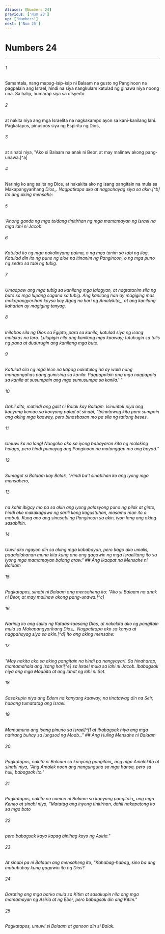 ```yaml
---
Aliases: [Numbers 24]
previous: ['Num 23']
up: ['Numbers']
next: ['Num 25']
---
```

# Numbers 24

***






















###### 1 










Samantala, nang mapag-isip-isip ni Balaam na gusto ng Panginoon na pagpalain ang Israel, hindi na siya nangkulam katulad ng ginawa niya noong una. Sa halip, humarap siya sa disyerto 





















###### 2 










at nakita niya ang mga Israelita na nagkakampo ayon sa kani-kanilang lahi. Pagkatapos, pinuspos siya ng Espiritu ng Dios, 





















###### 3 










at sinabi niya, "Ako si Balaam na anak ni Beor, at may malinaw akong pang-unawa.[^a] 





















###### 4 










Narinig ko ang salita ng Dios, at nakakita ako ng isang pangitain na mula sa Makapangyarihang <i class="trans-change">Dios_. Nagpatirapa ako at nagpahayag siya sa akin.[^b] Ito ang aking mensahe: 





















###### 5 










'Anong ganda ng mga toldang tinitirhan ng mga mamamayan ng Israel na mga lahi ni Jacob. 





















###### 6 










Katulad ito ng mga nakalinyang palma, o ng mga tanim sa tabi ng ilog. Katulad din ito ng puno ng aloe na itinanim ng Panginoon, o ng mga puno ng sedro sa tabi ng tubig. 





















###### 7 










Umaapaw ang mga tubig sa kanilang mga lalagyan, at nagtatanim sila ng buto sa mga lupang sagana sa tubig. Ang kanilang hari ay magiging mas makapangyarihan kaysa kay Agag <i class="trans-change">na hari ng Amalekita_, at ang kanilang kaharian ay magiging tanyag. 





















###### 8 










Inilabas sila ng Dios sa Egipto; para sa kanila, katulad siya ng isang malakas na toro. Lulupigin nila ang kanilang mga kaaway; tutuhugin sa tulis ng pana at dudurugin ang kanilang mga buto. 





















###### 9 










Katulad sila ng mga leon na kapag nakatulog na ay wala nang mangangahas pang gumising sa kanila. Pagpapalain ang mga nagpapala sa kanila at susumpain ang mga sumusumpa sa kanila.' " 





















###### 10 










Dahil dito, matindi ang galit ni Balak kay Balaam. Isinuntok niya ang kanyang kamao sa kanyang palad at sinabi, "Ipinatawag kita para sumpain ang aking mga kaaway, pero binasbasan mo pa sila ng tatlong beses. 





















###### 11 










Umuwi ka na lang! Nangako ako sa iyong babayaran kita ng malaking halaga, pero hindi pumayag ang Panginoon na matanggap mo ang bayad." 





















###### 12 










Sumagot si Balaam kay Balak, "Hindi baʼt sinabihan ko ang iyong mga mensahero, 





















###### 13 










na kahit ibigay mo pa sa akin ang iyong palasyong puno ng pilak at ginto, hindi ako makakagawa ng sarili kong kagustuhan, masama man ito o mabuti. Kung ano ang sinasabi ng Panginoon sa akin, iyon lang ang aking sasabihin. 





















###### 14 










Uuwi ako ngayon din sa aking mga kababayan, pero bago ako umalis, paaalalahanan muna kita kung ano ang gagawin ng mga Israelitang ito sa iyong mga mamamayan balang araw." ## Ang Ikaapat na Mensahe ni Balaam 





















###### 15 










Pagkatapos, sinabi ni Balaam ang mensaheng ito: "Ako si Balaam na anak ni Beor, at may malinaw akong pang-unawa.[^c] 





















###### 16 










Narinig ko ang salita ng Kataas-taasang Dios, at nakakita ako ng pangitain mula sa Makapangyarihang <i class="trans-change">Dios_. Nagpatirapa ako sa kanya at nagpahayag siya sa akin.[^d] Ito ang aking mensahe: 





















###### 17 










"May nakita ako sa aking pangitain na hindi pa nangyayari. Sa hinaharap, mamamahala ang isang hari[^e] sa Israel mula sa lahi ni Jacob. Ibabagsak niya ang mga Moabita at ang lahat ng lahi ni Set. 





















###### 18 










Sasakupin niya ang Edom na kanyang kaaway, na tinatawag din na Seir, habang tumatatag ang Israel. 





















###### 19 










Mamumuno ang isang pinuno sa Israel[^f] at ibabagsak niya ang mga natirang buhay sa lungsod <i class="trans-change">ng Moab_." ## Ang Huling Mensahe ni Balaam 





















###### 20 










Pagkatapos, nakita ni Balaam <i class="trans-change">sa kanyang pangitain_ ang mga Amalekita at sinabi niya, "Ang Amalek noon ang nangunguna sa mga bansa, pero sa huli, babagsak ito." 





















###### 21 










Pagkatapos, nakita na naman ni Balaam <i class="trans-change">sa kanyang pangitain_ ang mga Keneo at sinabi niya, "Matatag ang inyong tinitirhan, dahil nakapatong ito sa mga bato 





















###### 22 










pero babagsak kayo kapag binihag kayo ng Asiria." 





















###### 23 










At sinabi pa ni Balaam ang mensaheng ito, "Kahabag-habag, sino ba ang mabubuhay kung gagawin ito ng Dios? 





















###### 24 










Darating ang mga barko mula sa Kitim at sasakupin nila ang mga mamamayan ng Asiria at ng Eber, pero babagsak din ang Kitim." 





















###### 25 










Pagkatapos, umuwi si Balaam at ganoon din si Balak.

